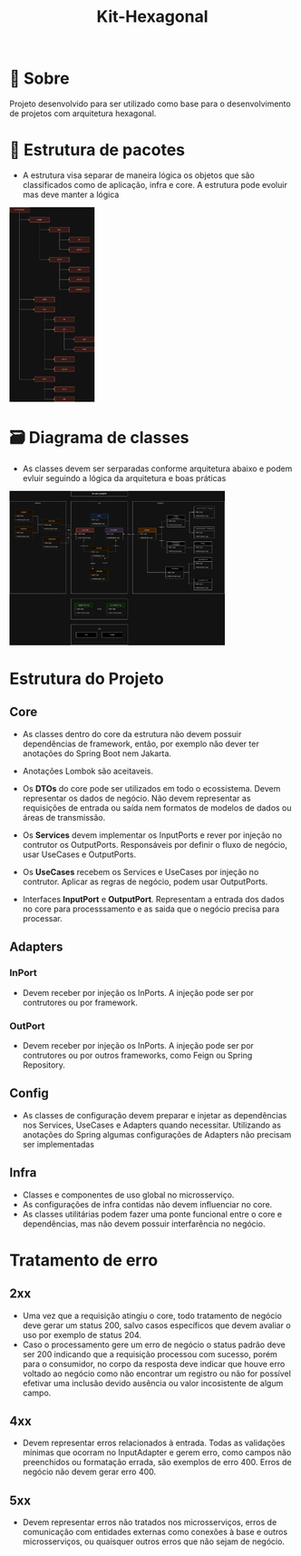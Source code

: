 <h1 align="center">Kit-Hexagonal</h1>

<br>

# 📖 Sobre
Projeto desenvolvido para ser utilizado como base para o desenvolvimento de projetos com arquitetura hexagonal.

# 📂 Estrutura de pacotes
  - A estrutura visa separar de maneira lógica os objetos que são classificados como de aplicação, infra e core. A estrutura pode evoluir mas deve manter a lógica 

<img alt="estrutura de pacotes" src="/hexa/hexagonal-estrutura-pacotes.drawio.png" width="150px"/>

# 🗃️ Diagrama de classes 
  - As classes devem ser serparadas conforme arquitetura abaixo e podem evluir seguindo a lógica da arquitetura e boas práticas 

<img alt="estrutura de pacotes" src="/hexa/hexagonal-diagrama de classes.drawio.png" width="380px"/>

# Estrutura do Projeto 

## Core 
  - As classes dentro do core da estrutura não devem possuir dependências de framework, então, por exemplo não dever
ter anotações do Spring Boot nem Jakarta. 

  - Anotações Lombok são aceitaveis.

  - Os **DTOs** do core pode ser utilizados em todo o ecossistema. Devem representar os dados de negócio. Não devem
representar as requisições de entrada ou saída nem formatos de modelos de dados ou áreas de transmissão.

  - Os **Services** devem implementar os InputPorts e rever por injeção no contrutor os OutputPorts. Responsáveis por 
definir o fluxo de negócio, usar UseCases e OutputPorts. 

  - Os **UseCases** recebem os Services e UseCases por injeção no contrutor. Aplicar as regras de negócio, podem usar 
OutputPorts.

  - Interfaces **InputPort** e **OutputPort**. Representam a entrada dos dados no core para processsamento e as saida
que o negócio precisa para processar.

## Adapters 

### InPort
  - Devem receber por injeção os InPorts. A injeção pode ser por contrutores ou por framework.

 ### OutPort
  - Devem receber por injeção os InPorts. A injeção pode ser por contrutores ou por outros frameworks, como Feign ou Spring Repository.

## Config 
  - As classes de configuração devem preparar e injetar as dependências nos Services, UseCases e Adapters quando necessitar.
  Utilizando as anotações do Spring algumas configurações de Adapters não precisam ser implementadas 

## Infra
  - Classes e componentes de uso global no microsserviço.
  - As configurações de infra contidas não devem influenciar no core.
  - As classes utilitárias podem fazer uma ponte funcional entre o core e dependências, mas não devem possuir interfarência no negócio.

# Tratamento de erro
## 2xx 
  - Uma vez que a requisição atingiu o core, todo tratamento de negócio deve gerar um status 200, salvo casos específicos que devem avaliar o uso por exemplo de status 204.
  - Caso o processamento gere um erro de negócio o status padrão deve ser 200 indicando que a requisição processou com sucesso, porém para o consumidor, no corpo da resposta deve
indicar que houve erro voltado ao negócio como não encontrar um registro ou não for possível efetivar uma inclusão devido ausência ou valor incosistente de algum campo.
## 4xx 
  - Devem representar erros relacionados à entrada. Todas as validações mínimas que ocorram no InputAdapter e gerem erro, como campos não preenchidos ou formatação errada, 
são exemplos de erro 400. Erros de negócio não devem gerar erro 400.
## 5xx
  - Devem representar erros não tratados nos microsserviços, erros de comunicação com entidades externas como conexões à base e outros microsserviços, ou quaisquer outros erros que não sejam de negócio.
